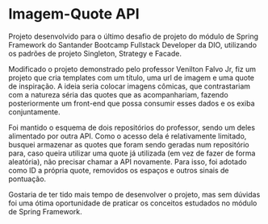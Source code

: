 # Imagem-Quote API

Projeto desenvolvido para o último desafio de projeto do módulo de Spring Framework do Santander Bootcamp Fullstack Developer da DIO, utilizando os padrões de projeto Singleton, Strategy e Facade.

Modificado o projeto demonstrado pelo professor Venilton Falvo Jr, fiz um projeto que cria templates com um título, uma url de imagem e uma quote de inspiração. A ideia seria colocar imagens cômicas, que contrastariam com a natureza séria das quotes que as acompanhariam, fazendo posteriormente um front-end que possa consumir esses dados e os exiba conjuntamente.

Foi mantido o esquema de dois repositórios do professor, sendo um deles alimentado por outra API. Como o acesso dela é relativamente limitado, busquei armazenar as quotes que foram sendo geradas num repositório para, caso queira utilizar uma quote já utilizada (em vez de fazer de forma aleatória), não precisar chamar a API novamente. Para isso, foi adotado como ID a própria quote, removidos os espaços e outros sinais de pontuação.

Gostaria de ter tido mais tempo de desenvolver o projeto, mas sem dúvidas foi uma ótima oportunidade de praticar os conceitos estudados no módulo de Spring Framework.
